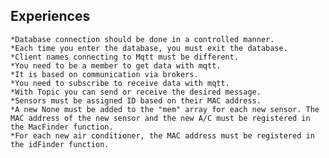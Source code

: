## Experiences
    *Database connection should be done in a controlled manner.
    *Each time you enter the database, you must exit the database.
    *Client names connecting to Mqtt must be different.
    *You need to be a member to get data with mqtt.
    *It is based on communication via brokers.
    *You need to subscribe to receive data with mqtt.
    *With Topic you can send or receive the desired message.
    *Sensors must be assigned ID based on their MAC address.
    *A new None must be added to the "mem" array for each new sensor. The MAC address of the new sensor and the new A/C must be registered in the MacFinder function.
    *For each new air conditioner, the MAC address must be registered in the idFinder function.
